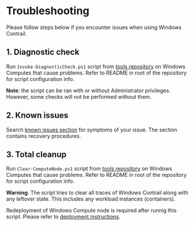 # Troubleshooting

Please follow steps below if you encounter issues when using Windows Contrail.

## 1. Diagnostic check

Run `Invoke-DiagnosticCheck.ps1` script from [tools repository](https://github.com/Juniper/contrail-windows-tools)
on Windows Computes that cause problems. Refer to README in root of the repository
for script configuration info.

**Note**: the script can be ran with or without Administrator privileges. However, some checks
will not be performed without them.

## 2. Known issues

Search [known issues section](./Known_issues.md) for symptoms of your issue.
The section contains recovery procedures.

## 3. Total cleanup

Run `Clear-ComputeNode.ps1` script from [tools repository](https://github.com/Juniper/contrail-windows-tools)
on Windows Computes that cause problems. Refer to README in root of the repository
for script configuration info.

**Warning**: The script tries to clear all traces of Windows Contrail along with
any leftover state. This includes any workload instances (containers).

Redeployment of Windows Compute node is required after runnig this script. Please
refer to [deployment instructions](../Quick_start/deployment.md).
